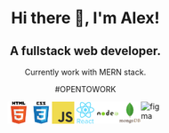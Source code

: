 <h1 align='center'> Hi there 👋, I'm Alex!</h1>
<h2 align='center'>   A fullstack web developer.   </h2>

<!-- <ul align='center' style='list-style:none'>

<li align=''>Currently work with MERN stack.</li>
<li >#OPENTOWORK</li>
</ul> -->

<p align='center'>Currently work with MERN stack.</p>
<p align='center'>#OPENTOWORK</p>

<div  style='display:flex;justify-content:center;'>
<img  alt="HTML5" width="40px" src="https://raw.githubusercontent.com/github/explore/80688e429a7d4ef2fca1e82350fe8e3517d3494d/topics/html/html.png" />
<img  alt="CSS3" width="40px" src="https://raw.githubusercontent.com/github/explore/80688e429a7d4ef2fca1e82350fe8e3517d3494d/topics/css/css.png" />
<img  alt="JavaScript" width="40px" src="https://raw.githubusercontent.com/github/explore/80688e429a7d4ef2fca1e82350fe8e3517d3494d/topics/javascript/javascript.png" />
<img  src="https://raw.githubusercontent.com/devicons/devicon/master/icons/react/react-original-wordmark.svg" alt="react" width="40" height="40"/>
<img  src="https://raw.githubusercontent.com/devicons/devicon/master/icons/nodejs/nodejs-original-wordmark.svg" alt="nodejs" width="40" height="40"/>
<img   src="https://raw.githubusercontent.com/devicons/devicon/master/icons/mongodb/mongodb-original-wordmark.svg" alt="mongodb" width="40" height="40"/>
<img src="https://www.vectorlogo.zone/logos/figma/figma-icon.svg" alt="figma" width="40" height="40"/>
</div>

